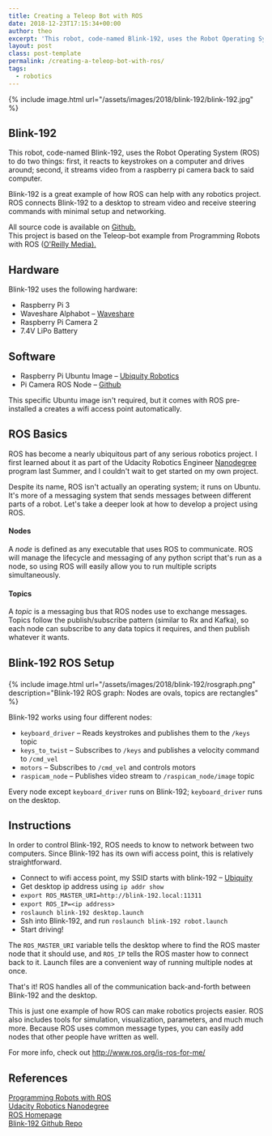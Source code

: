 ```yaml
---
title: Creating a Teleop Bot with ROS
date: 2018-12-23T17:15:34+00:00
author: theo
excerpt: 'This robot, code-named Blink-192, uses the Robot Operating System (ROS) to react to keystrokes on a computer and drive around while streaming video.'
layout: post
class: post-template
permalink: /creating-a-teleop-bot-with-ros/
tags:
  - robotics
---
```


{% include image.html
url="/assets/images/2018/blink-192/blink-192.jpg"
%}

## Blink-192

This robot, code-named Blink-192, uses the Robot Operating System (ROS) to do two things: first, it reacts to keystrokes on a computer and drives around; second, it streams video from a raspberry pi camera back to said computer.

Blink-192 is a great example of how ROS can help with any robotics project. ROS connects Blink-192 to a desktop to stream video and receive steering commands with minimal setup and networking.

All source code is available on [Github.](https://github.com/TheoKanning/Blink-192)  
This project is based on the Teleop-bot example from Programming Robots with ROS ([O'Reilly Media).](http://shop.oreilly.com/product/0636920024736.do)

## Hardware

Blink-192 uses the following hardware:

  * Raspberry Pi 3
  * Waveshare Alphabot &#8211; [Waveshare](https://www.waveshare.com/alphabot-robot.htm)
  * Raspberry Pi Camera 2
  * 7.4V LiPo Battery

## Software

  * Raspberry Pi Ubuntu Image &#8211; [Ubiquity Robotics](https://downloads.ubiquityrobotics.com/pi.html)
  * Pi Camera ROS Node &#8211; [Github](https://github.com/UbiquityRobotics/raspicam_node﻿)

This specific Ubuntu image isn't required, but it comes with ROS pre-installed a creates a wifi access point automatically.

## ROS Basics

ROS has become a nearly ubiquitous part of any serious robotics project. I first learned about it as part of the Udacity Robotics Engineer [Nanodegree](https://www.udacity.com/course/robotics-software-engineer--nd209) program last Summer, and I couldn't wait to get started on my own project.  
  
Despite its name, ROS isn't actually an operating system; it runs on Ubuntu. It's more of a messaging system that sends messages between different parts of a robot. Let's take a deeper look at how to develop a project using ROS.

#### Nodes

A _node_ is defined as any executable that uses ROS to communicate. ROS will manage the lifecycle and messaging of any python script that's run as a node, so using ROS will easily allow you to run multiple scripts simultaneously.  


#### Topics

A _topic_ is a messaging bus that ROS nodes use to exchange messages. Topics follow the publish/subscribe pattern (similar to Rx and Kafka), so each node can subscribe to any data topics it requires, and then publish whatever it wants.

## Blink-192 ROS Setup<figure class="wp-block-image">

{% include image.html
url="/assets/images/2018/blink-192/rosgraph.png"
description="Blink-192 ROS graph: Nodes are ovals, topics are rectangles"
%}
<br>


Blink-192 works using four different nodes:

  * `keyboard_driver` &#8211; Reads keystrokes and publishes them to the `/keys` topic
  * `keys_to_twist` &#8211; Subscribes to `/keys` and publishes a velocity command to `/cmd_vel`
  * `motors` &#8211; Subscribes to `/cmd_vel` and controls motors
  * `raspicam_node` &#8211; Publishes video stream to `/raspicam_node/image` topic

Every node except `keyboard_driver` runs on Blink-192; `keyboard_driver` runs on the desktop.

## Instructions

In order to control Blink-192, ROS needs to know to network between two computers. Since Blink-192 has its own wifi access point, this is relatively straightforward.

  * Connect to wifi access point, my SSID starts with blink-192 &#8211; [Ubiquity](https://downloads.ubiquityrobotics.com/pi.html) 
  * Get desktop ip address using `ip addr show`
  * `export ROS_MASTER_URI=http://blink-192.local:11311`
  * `export ROS_IP=<ip address>`
  * `roslaunch blink-192 desktop.launch`
  * Ssh into Blink-192, and run `roslaunch blink-192 robot.launch`
  * Start driving!

The `ROS_MASTER_URI` variable tells the desktop where to find the ROS master node that it should use, and `ROS_IP` tells the ROS master how to connect back to it. Launch files are a convenient way of running multiple nodes at once.  
  
That's it! ROS handles all of the communication back-and-forth between Blink-192 and the desktop.  
  
This is just one example of how ROS can make robotics projects easier. ROS also includes tools for simulation, visualization, parameters, and much much more. Because ROS uses common message types, you can easily add nodes that other people have written as well.  
  
For more info, check out <http://www.ros.org/is-ros-for-me/>

## References

[Programming Robots with ROS](http://shop.oreilly.com/product/0636920024736.do)  
[Udacity Robotics Nanodegree](https://www.udacity.com/course/robotics-software-engineer--nd209)  
[ROS Homepage](http://www.ros.org)  
[Blink-192 Github Repo](https://github.com/TheoKanning/Blink-192)
